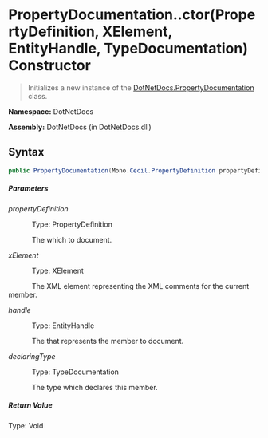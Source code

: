 # PropertyDocumentation..ctor(PropertyDefinition, XElement, EntityHandle, TypeDocumentation) Constructor
> Initializes a new instance of the [DotNetDocs.PropertyDocumentation](docs/DotNetDocs/PropertyDocumentation/PropertyDocumentation.md) class.

**Namespace:** DotNetDocs

**Assembly:** DotNetDocs (in DotNetDocs.dll)
## Syntax
```csharp
public PropertyDocumentation(Mono.Cecil.PropertyDefinition propertyDefinition, System.Xml.Linq.XElement xElement, System.Reflection.Metadata.EntityHandle handle, DotNetDocs.TypeDocumentation declaringType);
```
##### Parameters
*propertyDefinition*

&nbsp;&nbsp;&nbsp;&nbsp;&nbsp;&nbsp;&nbsp;&nbsp;&nbsp;&nbsp;&nbsp;&nbsp;Type: PropertyDefinition

&nbsp;&nbsp;&nbsp;&nbsp;&nbsp;&nbsp;&nbsp;&nbsp;&nbsp;&nbsp;&nbsp;&nbsp;The  which to document.


*xElement*

&nbsp;&nbsp;&nbsp;&nbsp;&nbsp;&nbsp;&nbsp;&nbsp;&nbsp;&nbsp;&nbsp;&nbsp;Type: XElement

&nbsp;&nbsp;&nbsp;&nbsp;&nbsp;&nbsp;&nbsp;&nbsp;&nbsp;&nbsp;&nbsp;&nbsp;The XML element representing the XML comments for the current member.


*handle*

&nbsp;&nbsp;&nbsp;&nbsp;&nbsp;&nbsp;&nbsp;&nbsp;&nbsp;&nbsp;&nbsp;&nbsp;Type: EntityHandle

&nbsp;&nbsp;&nbsp;&nbsp;&nbsp;&nbsp;&nbsp;&nbsp;&nbsp;&nbsp;&nbsp;&nbsp;The  that represents the member to document.


*declaringType*

&nbsp;&nbsp;&nbsp;&nbsp;&nbsp;&nbsp;&nbsp;&nbsp;&nbsp;&nbsp;&nbsp;&nbsp;Type: TypeDocumentation

&nbsp;&nbsp;&nbsp;&nbsp;&nbsp;&nbsp;&nbsp;&nbsp;&nbsp;&nbsp;&nbsp;&nbsp;The type which declares this member.


##### Return Value
Type: Void



